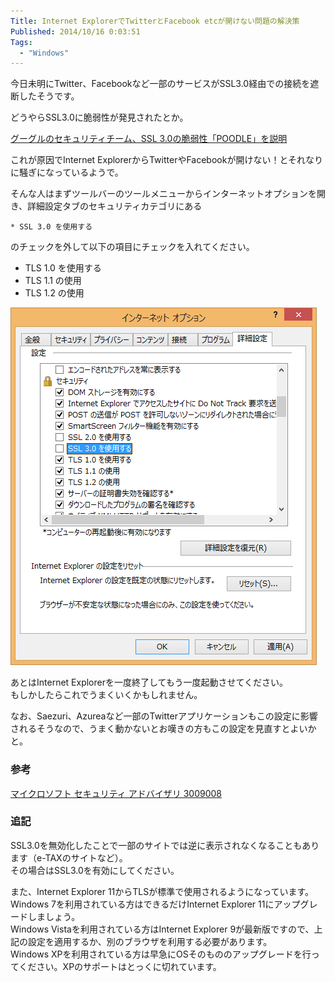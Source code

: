 ```yaml
---
Title: Internet ExplorerでTwitterとFacebook etcが開けない問題の解決策
Published: 2014/10/16 0:03:51
Tags:
  - "Windows"
---
```

今日未明にTwitter、Facebookなど一部のサービスがSSL3.0経由での接続を遮断したそうです。

どうやらSSL3.0に脆弱性が発見されたとか。

[グーグルのセキュリティチーム、SSL 3.0の脆弱性「POODLE」を説明](http://japan.cnet.com/news/service/35055155/)

これが原因でInternet ExplorerからTwitterやFacebookが開けない！とそれなりに騒ぎになっているようで。

<!-- more -->

そんな人はまずツールバーのツールメニューからインターネットオプションを開き、詳細設定タブのセキュリティカテゴリにある

```
* SSL 3.0 を使用する  
```

のチェックを外して以下の項目にチェックを入れてください。

- TLS 1.0 を使用する
- TLS 1.1 の使用
- TLS 1.2 の使用

![](20141016000257.png) 

あとはInternet Explorerを一度終了してもう一度起動させてください。  
もしかしたらこれでうまくいくかもしれません。

なお、Saezuri、Azureaなど一部のTwitterアプリケーションもこの設定に影響されるそうなので、うまく動かないとお嘆きの方もこの設定を見直すとよいかと。

### 参考
[マイクロソフト セキュリティ アドバイザリ 3009008](https://technet.microsoft.com/ja-jp/library/security/3009008)

### 追記  
SSL3.0を無効化したことで一部のサイトでは逆に表示されなくなることもあります（e-TAXのサイトなど）。  
その場合はSSL3.0を有効にしてください。

また、Internet Explorer 11からTLSが標準で使用されるようになっています。  
Windows 7を利用されている方はできるだけInternet Explorer 11にアップグレードしましょう。  
Windows Vistaを利用されている方はInternet Explorer 9が最新版ですので、上記の設定を適用するか、別のブラウザを利用する必要があります。  
Windows XPを利用されている方は早急にOSそのもののアップグレードを行ってください。XPのサポートはとっくに切れています。
